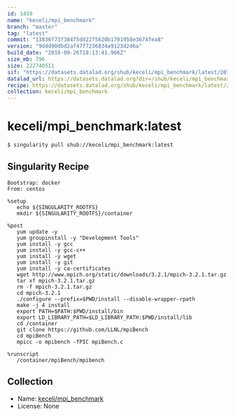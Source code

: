 ```yaml
---
id: 1459
name: "keceli/mpi_benchmark"
branch: "master"
tag: "latest"
commit: "13836f73f38475dd2275620b1701958e3674fea8"
version: "9ddd90dbd2af47f7236834a9123d246a"
build_date: "2019-09-26T18:13:41.966Z"
size_mb: 796
size: 222740511
sif: "https://datasets.datalad.org/shub/keceli/mpi_benchmark/latest/2019-09-26-13836f73-9ddd90db/9ddd90dbd2af47f7236834a9123d246a.simg"
datalad_url: https://datasets.datalad.org?dir=/shub/keceli/mpi_benchmark/latest/2019-09-26-13836f73-9ddd90db/
recipe: https://datasets.datalad.org/shub/keceli/mpi_benchmark/latest/2019-09-26-13836f73-9ddd90db/Singularity
collection: keceli/mpi_benchmark
---
```


# keceli/mpi_benchmark:latest

```bash
$ singularity pull shub://keceli/mpi_benchmark:latest
```

## Singularity Recipe

```singularity
Bootstrap: docker
From: centos

%setup
   echo ${SINGULARITY_ROOTFS}
   mkdir ${SINGULARITY_ROOTFS}/container
  
%post
   yum update -y
   yum groupinstall -y "Development Tools"
   yum install -y gcc
   yum install -y gcc-c++
   yum install -y wget
   yum install -y git
   yum install -y ca-certificates
   wget http://www.mpich.org/static/downloads/3.2.1/mpich-3.2.1.tar.gz
   tar xf mpich-3.2.1.tar.gz
   rm -f mpich-3.2.1.tar.gz
   cd mpich-3.2.1
   ./configure --prefix=$PWD/install --disable-wrapper-rpath
   make -j 4 install
   export PATH=$PATH:$PWD/install/bin
   export LD_LIBRARY_PATH=$LD_LIBRARY_PATH:$PWD/install/lib
   cd /container
   git clone https://github.com/LLNL/mpiBench
   cd mpiBench
   mpicc -o mpibench -fPIC mpiBench.c
   
%runscript
   /container/mpiBench/mpibench
```

## Collection

 - Name: [keceli/mpi_benchmark](https://github.com/keceli/mpi_benchmark)
 - License: None

